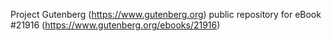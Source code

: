Project Gutenberg (https://www.gutenberg.org) public repository for eBook #21916 (https://www.gutenberg.org/ebooks/21916)
